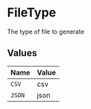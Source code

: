 # FileType

The type of file to generate


## Values

| Name   | Value  |
| ------ | ------ |
| `CSV`  | csv    |
| `JSON` | json   |